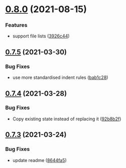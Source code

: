 # [0.8.0](https://github.com/russell/stately/compare/v0.7.5...v0.8.0) (2021-08-15)


### Features

* support file lists ([3926c44](https://github.com/russell/stately/commit/3926c449d4ad9ed59c7ea5cd4c9dd05172d67f58))

## [0.7.5](https://github.com/russell/stately/compare/v0.7.4...v0.7.5) (2021-03-30)


### Bug Fixes

* use more standardised indent rules ([bab1c28](https://github.com/russell/stately/commit/bab1c28f08e004250ff47b6abef30065570bbcc2))

## [0.7.4](https://github.com/russell/stately/compare/v0.7.3...v0.7.4) (2021-03-28)


### Bug Fixes

* Copy existing state instead of replacing it ([92b8b2f](https://github.com/russell/stately/commit/92b8b2f538f9799169ee7e04ff27095589fc2a78))

## [0.7.3](https://github.com/russell/stately/compare/v0.7.2...v0.7.3) (2021-03-24)


### Bug Fixes

* update readme ([8644fa5](https://github.com/russell/stately/commit/8644fa5dc39c56c474b8efa8464efe1a5fc1a73b))
